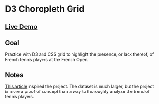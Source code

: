 # D3 Choropleth Grid

## [Live Demo](https://codepen.io/borntofrappe/full/pozyxVV)

## Goal

Practice with D3 and CSS grid to highlight the presence, or lack thereof, of French tennis players at the French Open.

## Notes

[This article](https://www.lemonde.fr/les-decodeurs/article/2019/06/03/a-roland-garros-il-n-y-a-pas-de-francais-en-quarts-de-finale-pour-la-premiere-fois-depuis-l-an-dernier_5470946_4355770.html) inspired the project. The dataset is much larger, but the project is more a proof of concept than a way to thoroughly analyse the trend of tennis players.